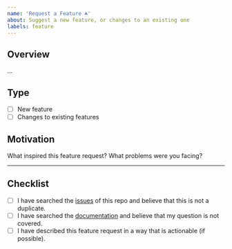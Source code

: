 ```yaml
---
name: 'Request a Feature ☘️'
about: Suggest a new feature, or changes to an existing one
labels: feature
---
```


## Overview

...

## Type

- [ ] New feature
- [ ] Changes to existing features

## Motivation

What inspired this feature request? What problems were you facing?

---

## Checklist

- [ ] I have searched the [issues](https://github.com/PrimedigitalGlobal/applepassgenerator/issues) of this repo and believe that this is not a duplicate.
- [ ] I have searched the [documentation](https://github.com/PrimedigitalGlobal/applepassgenerator/issues) and believe that my question is not covered.
- [ ] I have described this feature request in a way that is actionable (if possible).
